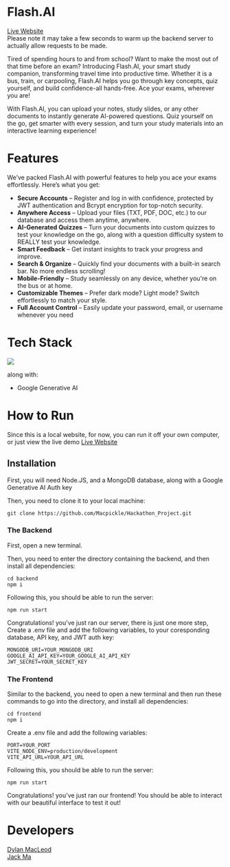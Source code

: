 # Flash.AI

[Live Website](https://flash-ai-eight.vercel.app/) \
Please note it may take a few seconds to warm up the backend server to actually allow requests to be made.

Tired of spending hours to and from school? Want to make the most out of that time before an exam? Introducing Flash.AI, your smart study companion, transforming travel time into productive time. Whether it is a bus, train, or carpooling, Flash.AI helps you go through key concepts, quiz yourself, and build confidence-all hands-free. Ace your exams, wherever you are!

With Flash.AI, you can upload your notes, study slides, or any other documents to instantly generate AI-powered questions. Quiz yourself on the go, get smarter with every session, and turn your study materials into an interactive learning experience!

# Features

We’ve packed Flash.AI with powerful features to help you ace your exams effortlessly. Here’s what you get:

- **Secure Accounts** – Register and log in with confidence, protected by JWT authentication and Bcrypt encryption for top-notch security.
- **Anywhere Access** – Upload your files (TXT, PDF, DOC, etc.) to our database and access them anytime, anywhere.
- **AI-Generated Quizzes** – Turn your documents into custom quizzes to test your knowledge on the go, along with a question difficulty system to REALLY test your knowledge.
- **Smart Feedback** – Get instant insights to track your progress and improve.
- **Search & Organize** – Quickly find your documents with a built-in search bar. No more endless scrolling!
- **Mobile-Friendly** – Study seamlessly on any device, whether you're on the bus or at home.
- **Customizable Themes** – Prefer dark mode? Light mode? Switch effortlessly to match your style.
- **Full Account Control** – Easily update your password, email, or username whenever you need

# Tech Stack

[![](https://skillicons.dev/icons?i=react,js,html,css,nodejs,mongodb,bootstrap)](https://skillicons.dev)

along with:

- Google Generative AI

# How to Run

Since this is a local website, for now, you can run it off your own computer, or just view the live demo
[Live Website](https://flash-ai-eight.vercel.app/)

## Installation

First, you will need Node.JS, and a MongoDB database, along with a Google Generative AI Auth key

Then, you need to clone it to your local machine:

```
git clone https://github.com/Macpickle/Hackathon_Project.git
```

### The Backend

First, open a new terminal.

Then, you need to enter the directory containing the backend, and then install all dependencies:

```
cd backend
npm i
```

Following this, you should be able to run the server:

```
npm run start
```

Congratulations! you've just ran our server, there is just one more step, Create a .env file and add the following variables, to your coresponding database, API key, and JWT auth key:

```
MONGODB_URI=YOUR_MONGODB_URI
GOOGLE_AI_API_KEY=YOUR_GOOGLE_AI_API_KEY
JWT_SECRET=YOUR_SECRET_KEY
```

### The Frontend

Similar to the backend, you need to open a new terminal and then run these commands to go into the directory, and install all dependencies:

```
cd frontend
npm i
```

Create a .env file and add the following variables:

```
PORT=YOUR_PORT
VITE_NODE_ENV=production/development
VITE_API_URL=YOUR_API_URL
```

Following this, you should be able to run the server:

```
npm run start
```

Congratulations! you've just ran our frontend! You should be able to interact with our beautiful interface to test it out!

# Developers

[Dylan MacLeod](https://github.com/macpickle) \
[Jack Ma](https://github.com/RZ3M)
